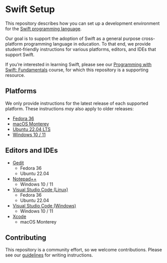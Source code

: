 # Swift Setup

This repository describes how you can set up a development environment for the [Swift programming language](https://swift.org).

Our goal is to support the adoption of Swift as a general purpose cross-platform programming language in education. To that end, we provide student-friendly instructions for various platforms, editors, and IDEs that support Swift.

If you’re interested in learning Swift, please see our [Programming with Swift: Fundamentals](https://www.pwsacademy.org) course, for which this repository is a supporting resource.

## Platforms

We only provide instructions for the latest release of each supported platform. These instructions *may* also apply to older releases:

- [Fedora 36](platforms/fedora/README.md)
- [macOS Monterey](platforms/macOS/README.md)
- [Ubuntu 22.04 LTS](platforms/ubuntu/README.md)
- [Windows 10 / 11](platforms/windows/README.md)

## Editors and IDEs

- [Gedit](editors/gedit/README.md)
    * Fedora 36
    * Ubuntu 22.04
- [Notepad++](editors/notepadplusplus/README.md)
    * Windows 10 / 11
- [Visual Studio Code (Linux)](editors/vscode-linux/README.md)
    * Fedora 36
    * Ubuntu 22.04
- [Visual Studio Code (Windows)](editors/vscode-windows/README.md)
    * Windows 10 / 11
- [Xcode](editors/xcode/README.md)
    * macOS Monterey

## Contributing

This repository is a community effort, so we welcome contributions. Please see our [guidelines](contributing.md) for writing instructions.
